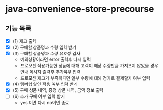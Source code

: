 # java-convenience-store-precourse

## 기능 목록

- [x] (1) 재고 출력
- [x] (2) 구매할 상품명과 수량 입력 받기
- [x] (3) 구매할 상품명과 수량 유효성 검사
    - 예외상황이라면 error 출력후 다시 입력
    - 프로모션 적용가능한 상품에 대해 고객이 해당 수량만큼 가져오지 않았을 경우 안내 메시지 출력후 추가여부 입력
    - 프로모션 재고가 부족하다면 일부 수량에 대해 정가로 결제할지 여부 입력
- [x] (4) 멤버십 할인 적용 여부 입력 받기
- [x] (5) 구매 상품 내역, 증정 상품 내역, 금액 정보 출력
- [ ] (6) 추가 구매 여부 입력 받기
    - yes 이면 다시 no이면 종료
